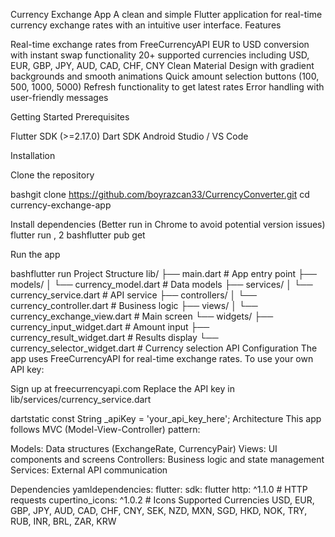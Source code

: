 Currency Exchange App
A clean and simple Flutter application for real-time currency exchange rates with an intuitive user interface.
Features

Real-time exchange rates from FreeCurrencyAPI
EUR to USD conversion with instant swap functionality
20+ supported currencies including USD, EUR, GBP, JPY, AUD, CAD, CHF, CNY
Clean Material Design with gradient backgrounds and smooth animations
Quick amount selection buttons (100, 500, 1000, 5000)
Refresh functionality to get latest rates
Error handling with user-friendly messages

Getting Started
Prerequisites

Flutter SDK (>=2.17.0)
Dart SDK
Android Studio / VS Code

Installation

Clone the repository

bashgit clone https://github.com/boyrazcan33/CurrencyConverter.git
cd currency-exchange-app

Install dependencies
(Better run in Chrome to avoid potential version issues) flutter run , 2 
bashflutter pub get

Run the app

bashflutter run
Project Structure
lib/
├── main.dart                           # App entry point
├── models/
│   └── currency_model.dart             # Data models
├── services/
│   └── currency_service.dart           # API service
├── controllers/
│   └── currency_controller.dart        # Business logic
├── views/
│   └── currency_exchange_view.dart     # Main screen
└── widgets/
├── currency_input_widget.dart      # Amount input
├── currency_result_widget.dart     # Results display
└── currency_selector_widget.dart   # Currency selection
API Configuration
The app uses FreeCurrencyAPI for real-time exchange rates.
To use your own API key:

Sign up at freecurrencyapi.com
Replace the API key in lib/services/currency_service.dart

dartstatic const String _apiKey = 'your_api_key_here';
Architecture
This app follows MVC (Model-View-Controller) pattern:

Models: Data structures (ExchangeRate, CurrencyPair)
Views: UI components and screens
Controllers: Business logic and state management
Services: External API communication

Dependencies
yamldependencies:
flutter:
sdk: flutter
http: ^1.1.0              # HTTP requests
cupertino_icons: ^1.0.2   # Icons
Supported Currencies
USD, EUR, GBP, JPY, AUD, CAD, CHF, CNY, SEK, NZD, MXN, SGD, HKD, NOK, TRY, RUB, INR, BRL, ZAR, KRW